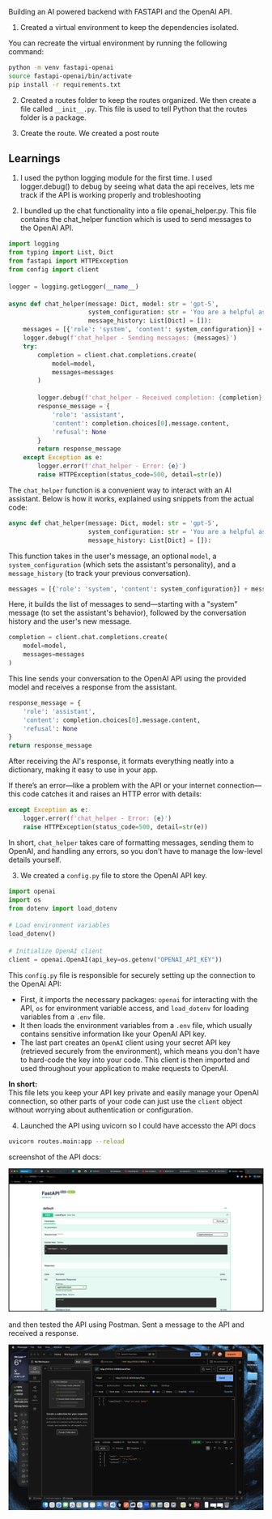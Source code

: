 Building an AI powered backend with FASTAPI and the OpenAI API.

1. Created a virtual environment to keep the dependencies isolated.

You can recreate the virtual environment by running the following command:

```bash
python -m venv fastapi-openai
source fastapi-openai/bin/activate
pip install -r requirements.txt
```

2. Created a routes folder to keep the routes organized. We then create a file called `__init__.py`. This file is used to tell Python that the routes folder is a package.

3. Create the route. We created a post route

## Learnings

1. I used the python logging module for the first time. I used logger.debug() to debug by seeing what data the api receives, lets me track if the API is working properly and trobleshooting

2. I bundled up the chat functionality into a file openai_helper.py. This file contains the chat_helper function which is used to send messages to the OpenAI API.

```python
import logging
from typing import List, Dict
from fastapi import HTTPException
from config import client

logger = logging.getLogger(__name__)

async def chat_helper(message: Dict, model: str = 'gpt-5',
                      system_configuration: str = 'You are a helpful assistant',
                      message_history: List[Dict] = []):
    messages = [{'role': 'system', 'content': system_configuration}] + message_history + [message]
    logger.debug(f'chat_helper - Sending messages: {messages}')
    try:
        completion = client.chat.completions.create(
            model=model,
            messages=messages
        )

        logger.debug(f'chat_helper - Received completion: {completion}')
        response_message = {
            'role': 'assistant',
            'content': completion.choices[0].message.content,
            'refusal': None
        }
        return response_message
    except Exception as e:
        logger.error(f'chat_helper - Error: {e}')
        raise HTTPException(status_code=500, detail=str(e))
```

The `chat_helper` function is a convenient way to interact with an AI assistant. Below is how it works, explained using snippets from the actual code:

```python
async def chat_helper(message: Dict, model: str = 'gpt-5',
                      system_configuration: str = 'You are a helpful assistant',
                      message_history: List[Dict] = []):
```

This function takes in the user's message, an optional `model`, a `system_configuration` (which sets the assistant's personality), and a `message_history` (to track your previous conversation).

```python
messages = [{'role': 'system', 'content': system_configuration}] + message_history + [message]
```

Here, it builds the list of messages to send—starting with a "system" message (to set the assistant's behavior), followed by the conversation history and the user's new message.

```python
completion = client.chat.completions.create(
    model=model,
    messages=messages
)
```

This line sends your conversation to the OpenAI API using the provided model and receives a response from the assistant.

```python
response_message = {
    'role': 'assistant',
    'content': completion.choices[0].message.content,
    'refusal': None
}
return response_message
```

After receiving the AI's response, it formats everything neatly into a dictionary, making it easy to use in your app.

If there’s an error—like a problem with the API or your internet connection—this code catches it and raises an HTTP error with details:

```python
except Exception as e:
    logger.error(f'chat_helper - Error: {e}')
    raise HTTPException(status_code=500, detail=str(e))
```

In short, `chat_helper` takes care of formatting messages, sending them to OpenAI, and handling any errors, so you don't have to manage the low-level details yourself.

3. We created a `config.py` file to store the OpenAI API key.

```python
import openai
import os
from dotenv import load_dotenv

# Load environment variables
load_dotenv()

# Initialize OpenAI client
client = openai.OpenAI(api_key=os.getenv("OPENAI_API_KEY"))
```

This `config.py` file is responsible for securely setting up the connection to the OpenAI API:

-   First, it imports the necessary packages: `openai` for interacting with the API, `os` for environment variable access, and `load_dotenv` for loading variables from a `.env` file.
-   It then loads the environment variables from a `.env` file, which usually contains sensitive information like your OpenAI API key.
-   The last part creates an `OpenAI` client using your secret API key (retrieved securely from the environment), which means you don't have to hard-code the key into your code. This client is then imported and used throughout your application to make requests to OpenAI.

**In short:**  
This file lets you keep your API key private and easily manage your OpenAI connection, so other parts of your code can just use the `client` object without worrying about authentication or configuration.

4. Launched the API using uvicorn so I could have accessto the API docs

```bash
uvicorn routes.main:app --reload
```

screenshot of the API docs:

![API Docs](./images/api_docs.png)

and then tested the API using Postman. Sent a message to the API and received a response.

![Postman](./images/postman.png)
